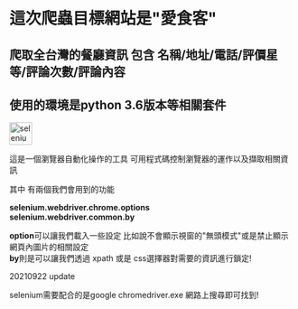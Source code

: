 # 這次爬蟲目標網站是"愛食客" 
## 爬取全台灣的餐廳資訊 包含 名稱/地址/電話/評價星等/評論次數/評論內容
## 使用的環境是python 3.6版本等相關套件


</a> <a href="https://www.selenium.dev" target="_blank"> <img src="https://raw.githubusercontent.com/detain/svg-logos/780f25886640cef088af994181646db2f6b1a3f8/svg/selenium-logo.svg" alt="selenium" width="40" height="40"/> </a>

這是一個瀏覽器自動化操作的工具 可用程式碼控制瀏覽器的運作以及擷取相關資訊  

其中 有兩個我們會用到的功能

**selenium.webdriver.chrome.options**  
**selenium.webdriver.common.by**  

**option**可以讓我們載入一些設定 比如說不會顯示視窗的"無頭模式"或是禁止顯示網頁內圖片的相關設定  
**by**則是可以讓我們透過 xpath 或是 css選擇器對需要的資訊進行鎖定!  

20210922 update

selenium需要配合的是google chromedriver.exe 網路上搜尋即可找到!
